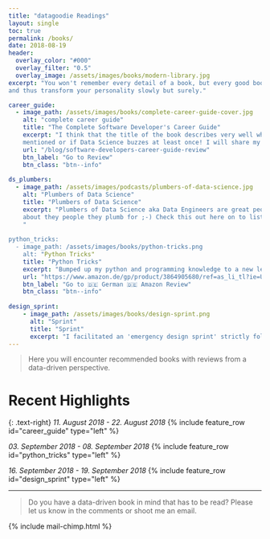 ```yaml
---
title: "datagoodie Readings"
layout: single
toc: true
permalink: /books/
date: 2018-08-19
header: 
  overlay_color: "#000"
  overlay_filter: "0.5"
  overlay_image: /assets/images/books/modern-library.jpg
excerpt: "You won't remember every detail of a book, but every good book will engrain something useful in your thinking 
and thus transform your personality slowly but surely."

career_guide:
  - image_path: /assets/images/books/complete-career-guide-cover.jpg
    alt: "complete career guide"
    title: "The Complete Software Developer's Career Guide"
    excerpt: "I think that the title of the book describes very well what is inside. Let's see if Data Engineers are
    mentioned or if Data Science buzzes at least once! I will share my biggest takeaways from this book in a few weeks."
    url: "/blog/software-developers-career-guide-review"
    btn_label: "Go to Review"
    btn_class: "btn--info"
    
ds_plumbers:
  - image_path: /assets/images/podcasts/plumbers-of-data-science.jpg
    alt: "Plumbers of Data Science"
    title: "Plumbers of Data Science"
    excerpt: "Plumbers of Data Science aka Data Engineers are great people and this podcast is mostly about them and 
    about they people they plumb for ;-) Check this out here on to listen on any platform you like: [Plumbers of Data Science](https://andreaskretz.com/podcast/){:target="blank"}
    "
    
python_tricks:
  - image_path: /assets/images/books/python-tricks.png
    alt: "Python Tricks"
    title: "Python Tricks"
    excerpt: "Bumped up my python and programming knowledge to a new level! And inspired me to create <a href='https://datagoodie.com/blog/2018-09-15-python-big-data-tricks/' target='_blank' >Python Big Data Tricks section</a>"
    url: "https://www.amazon.de/gp/product/3864905680/ref=as_li_tl?ie=UTF8&camp=1638&creative=6742&creativeASIN=3864905680&linkCode=as2&tag=datagoodie-21&linkId=917cebd31c16f2b8b89644d69d4a024a"
    btn_label: "Go to 🇩🇪 German 🇩🇪 Amazon Review"
    btn_class: "btn--info"
      
design_sprint:
    - image_path: /assets/images/books/design-sprint.png
      alt: "Sprint"
      title: "Sprint"
      excerpt: "I facilitated an 'emergency design sprint' strictly following Google's approach and reading their book in a ... well in a hardcore sprint fashion ... killing the book in roughly 3.5 days while facilitating the sprint. Great experience!"
---
```


> Here you will encounter recommended books with reviews from a data-driven perspective.

# Recent Highlights
{: .text-right}
*11. August 2018 - 22. August 2018*
{% include feature_row id="career_guide" type="left" %}

*03. September 2018 - 08. September 2018*
{% include feature_row id="python_tricks" type="left" %}

*16. September 2018 - 19. September 2018*
{% include feature_row id="design_sprint" type="left" %}

___ 

> Do you have a data-driven book in mind that has to be read? Please let us know in the comments or shoot me an email.

{% include mail-chimp.html %}